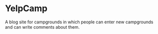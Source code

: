 # YelpCamp
A blog site for campgrounds in which people can enter new campgrounds and can write comments about them.
